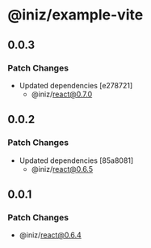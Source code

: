# @iniz/example-vite

## 0.0.3

### Patch Changes

- Updated dependencies [e278721]
  - @iniz/react@0.7.0

## 0.0.2

### Patch Changes

- Updated dependencies [85a8081]
  - @iniz/react@0.6.5

## 0.0.1

### Patch Changes

- @iniz/react@0.6.4
